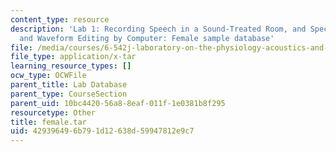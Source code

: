 ```yaml
---
content_type: resource
description: 'Lab 1: Recording Speech in a Sound-Treated Room, and Spectral Analysis
  and Waveform Editing by Computer: Female sample database'
file: /media/courses/6-542j-laboratory-on-the-physiology-acoustics-and-perception-of-speech-fall-2005/429396496b791d12638d59947812e9c7_female.tar
file_type: application/x-tar
learning_resource_types: []
ocw_type: OCWFile
parent_title: Lab Database
parent_type: CourseSection
parent_uid: 10bc4420-56a8-8eaf-011f-1e0381b8f295
resourcetype: Other
title: female.tar
uid: 42939649-6b79-1d12-638d-59947812e9c7
---
```

